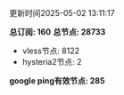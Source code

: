 更新时间2025-05-02 13:11:17

**总订阅: 160**
**总节点: 28733**
- vless节点: 8122
- hysteria2节点: 2

**google ping有效节点: 285**
